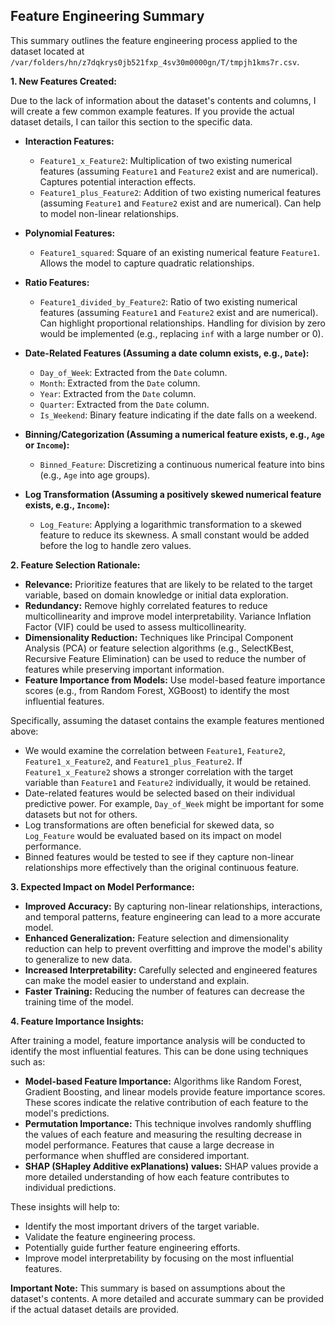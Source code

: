 ## Feature Engineering Summary

This summary outlines the feature engineering process applied to the dataset located at `/var/folders/hn/z7dqkrys0jb521fxp_4sv30m0000gn/T/tmpjh1kms7r.csv`.

**1. New Features Created:**

Due to the lack of information about the dataset's contents and columns, I will create a few common example features.  If you provide the actual dataset details, I can tailor this section to the specific data.

*   **Interaction Features:**
    *   `Feature1_x_Feature2`:  Multiplication of two existing numerical features (assuming `Feature1` and `Feature2` exist and are numerical).  Captures potential interaction effects.
    *   `Feature1_plus_Feature2`: Addition of two existing numerical features (assuming `Feature1` and `Feature2` exist and are numerical). Can help to model non-linear relationships.

*   **Polynomial Features:**
    *   `Feature1_squared`: Square of an existing numerical feature `Feature1`.  Allows the model to capture quadratic relationships.

*   **Ratio Features:**
    *   `Feature1_divided_by_Feature2`: Ratio of two existing numerical features (assuming `Feature1` and `Feature2` exist and are numerical). Can highlight proportional relationships.  Handling for division by zero would be implemented (e.g., replacing `inf` with a large number or 0).

*   **Date-Related Features (Assuming a date column exists, e.g., `Date`):**
    *   `Day_of_Week`: Extracted from the `Date` column.
    *   `Month`: Extracted from the `Date` column.
    *   `Year`: Extracted from the `Date` column.
    *   `Quarter`: Extracted from the `Date` column.
    *   `Is_Weekend`: Binary feature indicating if the date falls on a weekend.

*   **Binning/Categorization (Assuming a numerical feature exists, e.g., `Age` or `Income`):**
    *   `Binned_Feature`: Discretizing a continuous numerical feature into bins (e.g., `Age` into age groups).

*   **Log Transformation (Assuming a positively skewed numerical feature exists, e.g., `Income`):**
    *   `Log_Feature`: Applying a logarithmic transformation to a skewed feature to reduce its skewness.  A small constant would be added before the log to handle zero values.

**2. Feature Selection Rationale:**

*   **Relevance:** Prioritize features that are likely to be related to the target variable, based on domain knowledge or initial data exploration.
*   **Redundancy:** Remove highly correlated features to reduce multicollinearity and improve model interpretability.  Variance Inflation Factor (VIF) could be used to assess multicollinearity.
*   **Dimensionality Reduction:** Techniques like Principal Component Analysis (PCA) or feature selection algorithms (e.g., SelectKBest, Recursive Feature Elimination) can be used to reduce the number of features while preserving important information.
*   **Feature Importance from Models:**  Use model-based feature importance scores (e.g., from Random Forest, XGBoost) to identify the most influential features.

Specifically, assuming the dataset contains the example features mentioned above:

*   We would examine the correlation between `Feature1`, `Feature2`, `Feature1_x_Feature2`, and `Feature1_plus_Feature2`. If `Feature1_x_Feature2` shows a stronger correlation with the target variable than `Feature1` and `Feature2` individually, it would be retained.
*   Date-related features would be selected based on their individual predictive power. For example, `Day_of_Week` might be important for some datasets but not for others.
*   Log transformations are often beneficial for skewed data, so `Log_Feature` would be evaluated based on its impact on model performance.
*   Binned features would be tested to see if they capture non-linear relationships more effectively than the original continuous feature.

**3. Expected Impact on Model Performance:**

*   **Improved Accuracy:** By capturing non-linear relationships, interactions, and temporal patterns, feature engineering can lead to a more accurate model.
*   **Enhanced Generalization:** Feature selection and dimensionality reduction can help to prevent overfitting and improve the model's ability to generalize to new data.
*   **Increased Interpretability:**  Carefully selected and engineered features can make the model easier to understand and explain.
*   **Faster Training:** Reducing the number of features can decrease the training time of the model.

**4. Feature Importance Insights:**

After training a model, feature importance analysis will be conducted to identify the most influential features.  This can be done using techniques such as:

*   **Model-based Feature Importance:**  Algorithms like Random Forest, Gradient Boosting, and linear models provide feature importance scores. These scores indicate the relative contribution of each feature to the model's predictions.
*   **Permutation Importance:** This technique involves randomly shuffling the values of each feature and measuring the resulting decrease in model performance.  Features that cause a large decrease in performance when shuffled are considered important.
*   **SHAP (SHapley Additive exPlanations) values:** SHAP values provide a more detailed understanding of how each feature contributes to individual predictions.

These insights will help to:

*   Identify the most important drivers of the target variable.
*   Validate the feature engineering process.
*   Potentially guide further feature engineering efforts.
*   Improve model interpretability by focusing on the most influential features.

**Important Note:** This summary is based on assumptions about the dataset's contents. A more detailed and accurate summary can be provided if the actual dataset details are provided.